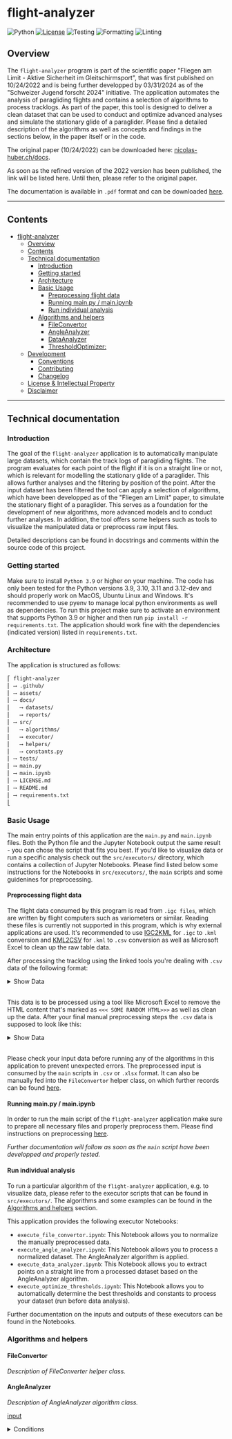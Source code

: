 # flight-analyzer
 
![Python](https://img.shields.io/badge/Python-3.9,3.10,3.11,3.12-blue)
[![License](https://img.shields.io/badge/License-INDIVIDUAL-blue)](#license--intellectual-property)
![Testing](https://github.com/nicolashuberIT/flight-analyzer/actions/workflows/testing.yaml/badge.svg)
![Formatting](https://img.shields.io/badge/formatting-Black-black)
![Linting](https://img.shields.io/badge/linting-Pylint-yellow)

## Overview

The `flight-analyzer` program is part of the scientific paper "Fliegen am Limit - Aktive Sicherheit im Gleitschirmsport", that was first published on 10/24/2022 and is being further developped by 03/31/2024 as of the "Schweizer Jugend forscht 2024" initiative. The application automates the analysis of paragliding flights and contains a selection of algorithms to process tracklogs. As part of the paper, this tool is designed to deliver a clean dataset that can be used to conduct and optimize advanced analyses and simulate the stationary glide of a paraglider. Please find a detailed description of the algorithms as well as concepts and findings in the sections below, in the paper itself or in the code.

The original paper (10/24/2022) can be downloaded here: [nicolas-huber.ch/docs](https://nicolas-huber.ch/docs/20221220_maturitaetsarbeit_fliegen-am-limit_public-version_nicolas-huber.pdf).

As soon as the refined version of the 2022 version has been published, the link will be listed here. Until then, please refer to the original paper.

The documentation is available in `.pdf` format and can be downloaded [here](/docs/flight-analyzer.pdf).

---

## Contents

- [flight-analyzer](#flight-analyzer)
  - [Overview](#overview)
  - [Contents](#contents)
  - [Technical documentation](#technical-documentation)
    - [Introduction](#introduction)
    - [Getting started](#getting-started)
    - [Architecture](#architecture)
    - [Basic Usage](#basic-usage)
      - [Preprocessing flight data](#preprocessing-flight-data)
      - [Running main.py / main.ipynb](#running-mainpy--mainipynb)
      - [Run individual analysis](#run-individual-analysis)
    - [Algorithms and helpers](#algorithms-and-helpers)
      - [FileConvertor](#fileconvertor)
      - [AngleAnalyzer](#angleanalyzer)
      - [DataAnalyzer](#dataanalyzer)
      - [ThresholdOptimizer:](#thresholdoptimizer)
  - [Development](#development)
    - [Conventions](#conventions)
    - [Contributing](#contributing)
    - [Changelog](#changelog)
  - [License \& Intellectual Property](#license--intellectual-property)
  - [Disclaimer](#disclaimer)

---

## Technical documentation

### Introduction

The goal of the `flight-analyzer` application is to automatically manipulate large datasets, which contain the track logs of paragliding flights. The program evaluates for each point of the flight if it is on a straight line or not, which is relevant for modelling the stationary glide of a paraglider. This allows further analyses and the filtering by position of the point. After the input dataset has been filtered the tool can apply a selection of algorithms, which have been developped as of the "Fliegen am Limit" paper, to simulate the stationary flight of a paraglider. This serves as a foundation for the development of new algorithms, more advanced models and to conduct further analyses. In addition, the tool offers some helpers such as tools to visualize the manipulated data or preprocess raw input files. 

Detailed descriptions can be found in docstrings and comments within the source code of this project. 

### Getting started

Make sure to install `Python 3.9` or higher on your machine. The code has only been tested for the Python versions 3.9, 3.10, 3.11 and 3.12-dev and should properly work on MacOS, Ubuntu Linux and Windows. It's recommended to use pyenv to manage local python environments as well as dependencies. To run this project make sure to activate an environment that supports Python 3.9 or higher and then run `pip install -r requirements.txt`. The application should work fine with the dependencies (indicated version) listed in `requirements.txt`.

### Architecture

The application is structured as follows:

```txt
⎡ flight-analyzer
⎢ ⟶ .github/
⎢ ⟶ assets/
⎢ ⟶ docs/
⎢   ⟶ datasets/
⎢   ⟶ reports/
⎢ ⟶ src/
⎢   ⟶ algorithms/
⎢   ⟶ executor/
⎢   ⟶ helpers/
⎢   ⟶ constants.py
⎢ ⟶ tests/
⎢ ⟶ main.py
⎢ ⟶ main.ipynb
⎢ ⟶ LICENSE.md
⎢ ⟶ README.md
⎢ ⟶ requirements.txt
⎣
```

### Basic Usage

The main entry points of this application are the `main.py` and `main.ipynb` files. Both the Python file and the Jupyter Notebook output the same result - you can chose the script that fits you best. If you'd like to visualize data or run a specific analysis check out the `src/executors/` directory, which contains a collection of Jupyter Notebooks. Please find listed below some instructions for the Notebooks in `src/executors/`, the `main` scripts and some guidenines for preprocessing.

#### Preprocessing flight data

The flight data consumed by this program is read from `.igc files`, which are written by flight computers such as variometers or similar. Reading these files is currently not supported in this program, which is why external applications are used. It's recommended to use [IGC2KML](https://igc2kml.com/) for `.igc` to `.kml` conversion and [KML2CSV](https://products.aspose.app/gis/conversion/kml-to-csv) for `.kml` to `.csv` conversion as well as Microsoft Excel to clean up the raw table data.

After processing the tracklog using the linked tools you're dealing with `.csv` data of the following format: 

<details>
<summary>Show Data</summary>

```txt
name,description,altitudeMode,visibility,tessellate,WKT
<<< SOME RANDOM HTML>>>
"12:25:30 0m 5kmh 0m/s 0km",,"clampToGround",,"true","LINESTRING Z (7.530683 46.213083 2612, 7.5307 46.213083 2612)"
"12:25:31 1m 0kmh +1m/s 0km",,"clampToGround",,"true","LINESTRING Z (7.5307 46.213083 2612, 7.5307 46.213083 2612)"
...
```
</details>
<br>

This data is to be processed using a tool like Microsoft Excel to remove the HTML content that's marked as `<<< SOME RANDOM HTML>>>` as well as clean up the data. After your final manual preprocessing steps the `.csv` data is supposed to look like this:

<details>
<summary>Show Data</summary>

```txt
name,description,altitudeMode,visibility,tessellate,WKT
12:25:30 0m 5kmh 0m/s 0km,,clampToGround,,TRUE,"LINESTRING Z (7.530683 46.213083 2612, 7.5307 46.213083 2612)"
12:25:31 1m 0kmh +1m/s 0km,,clampToGround,,TRUE,"LINESTRING Z (7.5307 46.213083 2612, 7.5307 46.213083 2612)"
```

</details>
<br>

Please check your input data before running any of the algorithms in this application to prevent unexpected errors. The preprocessed input is consumed by the `main` scripts in `.csv` or `.xlsx` format. It can also be manually fed into the `FileConvertor` helper class, on which further records can be found [here](#algorithms-and-helpers).

#### Running main.py / main.ipynb

In order to run the main script of the `flight-analyzer` application make sure to prepare all necessary files and properly preprocess them. Please find instructions on preprocessing [here](#preprocessing-flight-data).

_Further documentation will follow as soon as the `main` script have been developped and properly tested._

#### Run individual analysis

To run a particular algorithm of the `flight-analyzer` application, e.g. to visualize data, please refer to the executor scripts that can be found in `src/executors/`. The algorithms and some examples can be found in the [Algorithms and helpers](#algorithms-and-helpers) section.

This application provides the following executor Notebooks:

- `execute_file_convertor.ipynb`: This Notebook allows you to normalize the manually preprocessed data. 
- `execute_angle_analyzer.ipynb`: This Notebook allows you to process a normalized dataset. The AngleAnalyzer algorithm is applied. 
- `execute_data_analyzer.ipynb`: This Notebook allows you to extract points on a straight line from a processed dataset based on the AngleAnalyzer algorithm.
- `execute_optimize_thresholds.ipynb`: This Notebook allows you to automatically determine the best thresholds and constants to process your dataset (run before data analysis).

Further documentation on the inputs and outputs of these executors can be found in the Notebooks.

### Algorithms and helpers

#### FileConvertor

_Description of FileConverter helper class._

#### AngleAnalyzer

_Description of AngleAnalyzer algorithm class._

[input](/docs/datasets/tracklogs/2_normalized/20211016_tracklog-normalized_nicolas-huber.csv)

<details>
<summary>Conditions</summary>

```Python
INDEX: int = 1400 # point to be analyzed

ANGLE_PAST_THRESHOLD: int = (
    80  # number of points in the past that are considered for the angle evaluation
)
ANGLE_FUTURE_THRESHOLD: int = (
    35  # number of points in the future that are considered for the angle evaluation
)
ANGLE_THRESHOLD: int = 20  # angle < 20° is considered as straight line
LINEAR_REGRESSION_THRESHOLD: float = 0.9  # r-value > 0.9 is considered as straight line
```

<table>
  <tr>
    <td style="width: 50%; text-align: center;">
      <img src="/docs/images/20240215_flight-analyzer_punktvariation-mit-relativer-hoehe_nicolas-huber.png" alt="Punktvariation mit relativer Höhe">
      <br>
      <em>Fig. 1: Point variation with relative height</em>
    </td>
    <td style="width: 50%; text-align: center;">
      <img src="/docs/images/20240215_flight-analyzer_winkelvariation_nicolas-huber.png" alt="Winkelvariation">
      <br>
      <em>Fig. 2: Angle variation</em>
    </td>
  </tr>
  <tr>
    <td style="width: 50%; text-align: center;">
      <img src="/docs/images/20240215_flight-analyzer_punktvariation-mit-linearer-regression-vergangenheit_nicolas-huber.png" alt="Lineare Regression (Vergangenheit)">
      <br>
      <em>Fig. 3: Linear regression (past)</em>
    </td>
    <td style="width: 50%; text-align: center;">
      <img src="/docs/images/20240215_flight-analyzer_punktvariation-mit-linearer-regression-zukunft_nicolas-huber.png" alt="Lineare Regression (Zukunft)">
      <br>
      <em>Fig. 4: Linear regression (future)</em>
    </td>
  </tr>
</table>

<details>
<summary>Output</summary>

```txt
Angle Analysis
--> Past: True
--> Future: True

Past Linear Regression
--> Status: True
--> Slope: 0.24496415928278734
--> Intercept: 44.41611343989336
--> R-Value: 0.9970350725539303
--> P-Value: 1.2004630598704919e-88
--> Standard Error: 0.0021406452009797685

Future Linear Regression
--> Status: True
--> Slope: 0.11306255384150318
--> Intercept: 45.41304614404877
--> R-Value: 0.9736381906284354
--> P-Value: 9.2965712930775e-23
--> Standard Error: 0.004610898882940768

Data Analysis
--> Status: (True, 'Straight Line', 0)
```

</details>

#### DataAnalyzer

_Description of DataAnalyzer helper class._

[input](/docs/datasets/tracklogs/2_normalized/20211016_tracklog-normalized_nicolas-huber.csv)

<details>
<summary>Conditions</summary>

```Python
ANGLE_PAST_THRESHOLD: int = (
    80  # number of points in the past that are considered for the angle evaluation
)
ANGLE_FUTURE_THRESHOLD: int = (
    35  # number of points in the future that are considered for the angle evaluation
)
ANGLE_THRESHOLD: int = 20  # angle < 20° is considered as straight line
LINEAR_REGRESSION_THRESHOLD: float = 0.9  # r-value > 0.9 is considered as straight line
```

</details>

<br>

<table>
  <tr>
    <td style="width: 100%; text-align: center;">
      <img src="/docs/images/20240215_flight-analyzer_punktvariation-mit-position-und-kategorisierung_nicolas-huber.png" alt="Kategorisierung der Punkte">
      <br>
      <em>Fig. 5: Point position and categorization</em>
    </td>
  </tr>
</table>

<details>
<summary>Output</summary>

```txt
You lost 115 rows of data due to processing. The data loss is supposed to be 115 rows, which can be calculated by adding the ANGLE_FUTURE_THRESHOLD and the ANGLE_PAST_TRESHOLD.

The average accuracy of the AngleAnalyzer algorithm and the past / future tresholds of 80 / 35 for points on a straight line can be defined as follows:
--> average r_value: 0.87
--> average p_value: 0.0
--> average std_err: 0.01

A linear regression can be considered as a good fit if the r_value is close to 1, the p_value is close to 0 and the std_err is close to 0.

The system found 2487 points on straight lines, whereas the amount of points on a curve is 6114. The expected amount of points on a curve is 6114, which can be calculated by subtracting the count of points on a straight line from the total point count.

In total, you lost 71.08% of the data after applying the AngleAnalyzer algorithm as you can only use the points on a straight line for further processing.
```

</details>

#### ThresholdOptimizer:

_Description of ThresholdOptimizer helper class._

[input](/docs/datasets/tracklogs/2_normalized/20211016_tracklog-normalized_nicolas-huber.csv)

<details>
<summary>Conditions</summary>

```Python
R_VALUE_WEIGHT: float = 0.6  # weight of the r-value in the optimization
P_VALUE_WEIGHT: float = 0.3  # weight of the p-value in the optimization
STD_ERROR_WEIGHT: float = 0.1  # weight of the standard error in the optimization
OPTIMIZATION_LIMIT: int = 30  # upper limit of optimization loops
OPTIMIZATION_STEPS: int = 5  # step size per optimization loop
OPTIMIZATION_RUNTIME_ESTIMATION: int = 120  # estimated runtime per loop in seconds
```

</details>

<br>

<table>
  <tr>
    <td style="width: 50%; text-align: center;">
      <img src="/docs/images/20240215_flight-analyzer_optimierung-der-thresholds_nicolas-huber.png" alt="Score und Datenverlust">
      <br>
      <em>Fig. 6: Optimization score and data loss</em>
    </td>
    <td style="width: 50%; text-align: center;">
      <img src="/docs/images/20240215_flight-analyzer_score-und-datenverlust_nicolas-huber.png" alt="Optimierung der Thresholds">
      <br>
      <em>Fig. 7: Threshold optimization</em>
    </td>
  </tr>
</table>

<details>
<summary>Output</summary>

```txt
Individual thresholds with the best score:
--> past_threshold_optimized: 25
--> future_threshold_optimized: 25

Below is a tabular overview of the 5 best scores and their thresholds. This information is more meaningful here, as in the analysis later for the evaluation of a point, both the future and the past are taken into account, and thus the score considers the interaction of the two thresholds.

<<< HEADER >>>
0	25	25	0.772521	9.392513e-12	0.012124	0.462300	62.820217
1	25	20	0.753950	2.555986e-10	0.015246	0.450846	61.180948
2	25	15	0.745859	1.490066e-08	0.018904	0.445625	59.843246
3	20	25	0.740292	3.472833e-10	0.014465	0.442729	60.581248
4	25	10	0.724441	2.517912e-06	0.021627	0.432501	58.299735

The best performing thresholds are 25 (angle_past_threshold) and 25 (angle_future_threshold) with a score of 0.4623003930101672.

Another good performing set of thresholds can be found by comparing the data loss relative to the scores, which are directly related to the thresholds. In this case, the best performing thresholds are 25 (angle_past_threshold) and 15 (angle_future_threshold) with a score of 0.44562524837811207 and a data loss of 59.84324573536192. The bigger the difference between the score and the data loss, the better the thresholds are. This is the case because the precison of the thresholds is overall better if less data is lost, even if there is a small decrease in the score.
```
</details>

--- 

## Development

### Conventions

Please find naming conventions for this project linked here: [click](/docs/docs-conventions.md). In addition, static type annotations are used in this project. The codebase has been tested using the `pytest` module. The recent CI/CD status can be found at the top of this page. Click [here](https://github.com/nicolashuberIT/flight-analyzer/actions) for a detailed overview and unit testing logs. The code is formatted and linted in VS Code using the Black Formatter Extension and Pylint.

### Contributing

At this time, the `flight-analyzer` project is not open for community contributions. The development is currently handled exclusively by Nicolas Huber. Your interest is appreciated and this section will be updated if the policy changes in the future.

### Changelog

- **[1.0.0]** - Not released yet.

---

## License & Intellectual Property

The source code of this application is licensed under the license linked [here](LICENSE.md).

If not stated differently, the source code of this project is Nicolas Huber's intellectual property. External sources can be found in the code and are marked as such. Additionally, to improve code quality and speed up workflows, tools like GitHub Copilot and ChatGPT were used. AI generated content is flagged with the following notes: 

- For documentation files: _This document { TITLE } has been written by { SOURCE } and verified by Nicolas Huber on { DATE }._
- For code snippets: _# AI content ({ SOURCE }, { DATE }), verified and adapted by Nicolas Huber._

AI tools are a powerful and valuable addition to improve the development workflow, as long as sources and contents are scientifically listed. Thus, it's valued a lot to provide proper listings. The following utilities have been used: [GitHub Copilot](https://github.com/features/copilot), [ChatGPT](https://chat.openai.com/).

In consideration of the `LICENSE.md`, the licensee, who is considered as such at the point of downloading this application, agrees to respect the terms and conditions. The licensee undertakes to show respect for Nicolas Huber's intellectual property and to use it only in accordance with his instructions.

Thanks for noticing! 

---

## Disclaimer

The author is not responsible for any damage caused by the use of the software.

---

_© 2024, [Nicolas Huber](https://nicolas-huber.ch). All rights reserved._